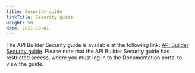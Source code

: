 ```yaml
---
title: Security guide
linkTitle: Security guide
weight: 50
date: 2021-10-01
---
```

The API Builder Security guide is available at the following link: [API Builder Security guide](https://docs.axway.com/bundle/api-builder-security-guide/page/api_builder_security_guide.html). Please note that the API Builder Security guide has restricted access, where you must log in to the Documentation portal to view the guide.
